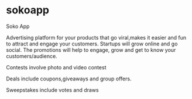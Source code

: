 sokoapp
=======

Soko App 

Advertising platform for your products that go viral,makes it easier and fun to attract and engage your customers. 
Startups will grow online and go social. The promotions will help to engage, grow and get to know your customers/audience.

Contests involve photo and video contest

Deals include coupons,giveaways and group offers.

Sweepstakes include votes and draws
